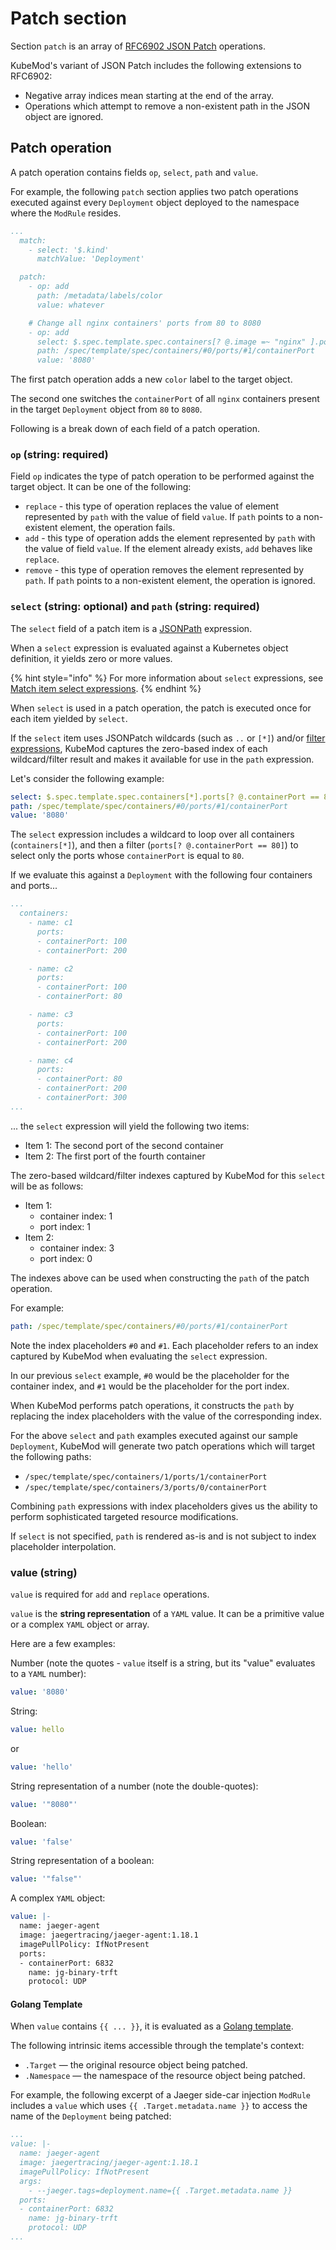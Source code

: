 # Patch section

Section `patch` is an array of [RFC6902 JSON Patch](https://tools.ietf.org/html/rfc6902) operations.

KubeMod's variant of JSON Patch includes the following extensions to RFC6902:

* Negative array indices mean starting at the end of the array.
* Operations which attempt to remove a non-existent path in the JSON object are ignored.

## Patch operation

A patch operation contains fields `op`, `select`, `path` and `value`.

For example, the following `patch` section applies two patch operations executed against every `Deployment` object deployed to the namespace where the `ModRule` resides.

```yaml
...
  match:
    - select: '$.kind'
      matchValue: 'Deployment'

  patch:
    - op: add
      path: /metadata/labels/color
      value: whatever

    # Change all nginx containers' ports from 80 to 8080
    - op: add
      select: $.spec.template.spec.containers[? @.image =~ "nginx" ].ports[? @.containerPort == 80]
      path: /spec/template/spec/containers/#0/ports/#1/containerPort
      value: '8080'
```

The first patch operation adds a new `color` label to the target object.

The second one switches the `containerPort` of all `nginx` containers present in the target `Deployment` object from `80` to `8080`.

Following is a break down of each field of a patch operation.

### `op` (string: required)

Field `op` indicates the type of patch operation to be performed against the target object. It can be one of the following:
  * `replace` - this type of operation replaces the value of element represented by `path` with the value of field `value`. If `path` points to a non-existent element, the operation fails.
  * `add` - this type of operation adds the element represented by `path` with the value of field `value`. If the element already exists, `add` behaves like `replace`.
  * `remove` - this type of operation removes the element represented by `path`. If `path` points to a non-existent element, the operation is ignored.

### `select` (string: optional) and `path` (string: required)

The `select` field of a patch item is a [JSONPath](https://goessner.net/articles/JsonPath/) expression.

When a `select` expression is evaluated against a Kubernetes object definition, it yields zero or more values.

{% hint style="info" %}
For more information about `select` expressions, see [Match item select expressions](../match-section.md#select-string-required).
{% endhint %}

When `select` is used in a patch operation, the patch is executed once for each item yielded by `select`.

If the `select` item uses JSONPatch wildcards (such as `..` or `[*]`) and/or [filter expressions](../match-section.md#select-filtes), KubeMod captures the zero-based index of each wildcard/filter result and makes it available for use in the `path` expression.

Let's consider the following example:

```yaml
select: $.spec.template.spec.containers[*].ports[? @.containerPort == 80]
path: /spec/template/spec/containers/#0/ports/#1/containerPort
value: '8080'
```
The `select` expression includes a wildcard to loop over all containers (`containers[*]`), and then a filter (`ports[? @.containerPort == 80]`) to select only the ports whose `containerPort` is equal to `80`.

If we evaluate this against a `Deployment` with the following four containers and ports...

```yaml
...
  containers:
    - name: c1
      ports:
      - containerPort: 100
      - containerPort: 200

    - name: c2
      ports:
      - containerPort: 100
      - containerPort: 80

    - name: c3
      ports:
      - containerPort: 100
      - containerPort: 200

    - name: c4
      ports:
      - containerPort: 80
      - containerPort: 200
      - containerPort: 300
...
```

... the `select` expression will yield the following two items:
  * Item 1: The second port of the second container
  * Item 2: The first port of the fourth container

The zero-based wildcard/filter indexes captured by KubeMod for this `select` will be as follows:
  * Item 1:
    - container index: 1
    - port index: 1
  * Item 2:
    - container index: 3
    - port index: 0

The indexes above can be used when constructing the `path` of the patch operation.

For example:

```yaml
path: /spec/template/spec/containers/#0/ports/#1/containerPort
```

Note the index placeholders `#0` and `#1`. Each placeholder refers to an index captured by KubeMod when evaluating the `select` expression.

In our previous `select` example, `#0` would be the placeholder for the container index, and `#1` would be the placeholder for the port index.

When KubeMod performs patch operations, it constructs the `path` by replacing the index placeholders with the value of the corresponding index.

For the above `select` and `path` examples executed against our sample `Deployment`, KubeMod will generate two patch operations which will target the following paths:

- `/spec/template/spec/containers/1/ports/1/containerPort`
- `/spec/template/spec/containers/3/ports/0/containerPort`

Combining `path` expressions with index placeholders gives us the ability to perform sophisticated targeted resource modifications.

If `select` is not specified, `path` is rendered as-is and is not subject to index placeholder interpolation.

### value (string)

`value` is required for `add` and `replace` operations.

`value` is the **string representation** of a `YAML` value. It can be a primitive value or a complex `YAML` object or array.

Here are a few examples:

Number (note the quotes - `value` itself is a string, but its "value" evaluates to a `YAML` number):

```yaml
value: '8080'
```

String:

```yaml
value: hello
```

or

```yaml
value: 'hello'
```

String representation of a number (note the double-quotes):

```yaml
value: '"8080"'
```

Boolean:

```yaml
value: 'false'
```

String representation of a boolean:

```yaml
value: '"false"'
```

A complex `YAML` object:

```yaml
value: |-
  name: jaeger-agent
  image: jaegertracing/jaeger-agent:1.18.1
  imagePullPolicy: IfNotPresent
  ports:
  - containerPort: 6832
    name: jg-binary-trft
    protocol: UDP
```

#### Golang Template

When `value` contains ``{{ ... }}``, it is evaluated as a [Golang template](https://golang.org/pkg/text/template/).

The following intrinsic items accessible through the template's context:

* ``.Target`` — the original resource object being patched.
* ``.Namespace`` — the namespace of the resource object being patched.

For example, the following excerpt of a Jaeger side-car injection `ModRule` includes a `value` which uses ``{{ .Target.metadata.name }}`` to access the name of the ``Deployment`` being patched:

```yaml
...
value: |-
  name: jaeger-agent
  image: jaegertracing/jaeger-agent:1.18.1
  imagePullPolicy: IfNotPresent
  args:
    - --jaeger.tags=deployment.name={{ .Target.metadata.name }}
  ports:
  - containerPort: 6832
    name: jg-binary-trft
    protocol: UDP
...
```
